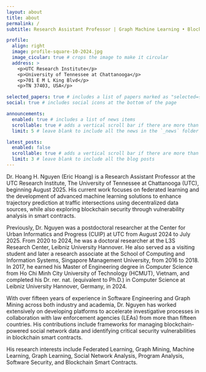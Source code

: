```yaml
---
layout: about
title: about
permalink: /
subtitle: Research Assistant Professor | Graph Machine Learning • Blockchain Security • Smart Transportation | <a href='https://www.utc.edu/research/research-institute'>UTC Research Institute, The University of Tennessee at Chattanooga</a>.

profile:
  align: right
  image: profile-square-10-2024.jpg
  image_cicular: true # crops the image to make it circular
  address: >
    <p>UTC Research Institute</p>
    <p>University of Tennessee at Chattanooga</p>
    <p>701 E M L King Blvd</p>
    <p>TN 37403, USA</p>

selected_papers: true # includes a list of papers marked as "selected={true}"
social: true # includes social icons at the bottom of the page

announcements:
  enabled: true # includes a list of news items
  scrollable: true # adds a vertical scroll bar if there are more than 3 news items
  limit: 5 # leave blank to include all the news in the `_news` folder

latest_posts:
  enabled: false
  scrollable: true # adds a vertical scroll bar if there are more than 3 new posts items
  limit: 3 # leave blank to include all the blog posts
---
```


Dr. Hoang H. Nguyen (Eric Hoang) is a Research Assistant Professor at the UTC Research Institute, The University of Tennessee at Chattanooga (UTC), beginning August 2025. His current work focuses on federated learning and the development of advanced machine learning solutions to enhance trajectory prediction at traffic intersections using decentralized data sources, while also exploring blockchain security through vulnerability analysis in smart contracts.

Previously, Dr. Nguyen was a postdoctoral researcher at the Center for Urban Informatics and Progress (CUIP) at UTC from August 2024 to July 2025. From 2020 to 2024, he was a doctoral researcher at the L3S Research Center, Leibniz University Hannover. He also served as a visiting student and later a research associate at the School of Computing and Information Systems, Singapore Management University, from 2016 to 2018. In 2017, he earned his Master of Engineering degree in Computer Science from Ho Chi Minh City University of Technology (HCMUT), Vietnam, and completed his Dr. rer. nat. (equivalent to Ph.D.) in Computer Science at Leibniz University Hannover, Germany, in 2024.

With over fifteen years of experience in Software Engineering and Graph Mining across both industry and academia, Dr. Nguyen has worked extensively on developing platforms to accelerate investigative processes in collaboration with law enforcement agencies (LEAs) from more than fifteen countries. His contributions include frameworks for managing blockchain-powered social network data and identifying critical security vulnerabilities in blockchain smart contracts.

His research interests include Federated Learning, Graph Mining, Machine Learning, Graph Learning, Social Network Analysis, Program Analysis, Software Security, and Blockchain Smart Contracts.
